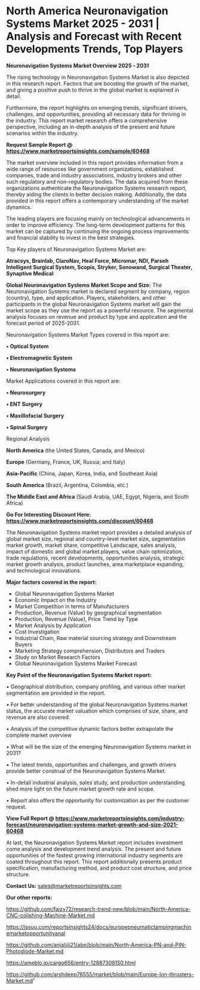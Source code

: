 # North America Neuronavigation Systems Market 2025 - 2031 | Analysis and Forecast with Recent Developments Trends, Top Players

<Strong> Neuronavigation Systems Market Overview 2025 - 2031</strong>

The rising technology in Neuronavigation Systems Market is also depicted in this research report. Factors that are boosting the growth of the market, and giving a positive push to thrive in the global market is explained in detail.

Furthermore, the report highlights on emerging trends, significant drivers, challenges, and opportunities, providing all necessary data for thriving in the industry. This report market research offers a comprehensive perspective, including an in-depth analysis of the present and future scenarios within the industry.

<strong>Request Sample Report @ <a href=https://www.marketreportsinsights.com/sample/60468>https://www.marketreportsinsights.com/sample/60468</a></strong>

The market overview included in this report provides information from a wide range of resources like government organizations, established companies, trade and industry associations, industry brokers and other such regulatory and non-regulatory bodies. The data acquired from these organizations authenticate the Neuronavigation Systems research report, thereby aiding the clients in better decision making. Additionally, the data provided in this report offers a contemporary understanding of the market dynamics.

The leading players are focusing mainly on technological advancements in order to improve efficiency. The long-term development patterns for this market can be captured by continuing the ongoing process improvements and financial stability to invest in the best strategies.

Top Key players of Neuronavigation Systems Market are:

<strong>Atracsys, Brainlab, ClaroNav, Heal Force, Micromar, NDI, Parseh Intelligent Surgical System, Scopis, Stryker, Sonowand, Surgical Theater, Synaptive Medical</strong>

<strong><b>Global Neuronavigation Systems Market Scope and Size:</b></strong>
The Neuronavigation Systems market is declared segment by company, region (country), type, and application. Players, stakeholders, and other participants in the global Neuronavigation Systems market will gain the market scope as they use the report as a powerful resource. The segmental analysis focuses on revenue and product by type and application and the forecast period of 2025-2031.

Neuronavigation Systems Market Types covered in this report are:

<strong>• Optical System

• Electromagnetic System

• Neuronavigation Systems</strong>

Market Applications covered in this report are:

<strong>• Neurosurgery

• ENT Surgery

• Maxillofacial Surgery

• Spinal Surgery</strong> 

Regional Analysis

<strong>North America</strong> (the United States, Canada, and Mexico)

<strong>Europe</strong> (Germany, France, UK, Russia, and Italy)

<strong>Asia-Pacific</strong> (China, Japan, Korea, India, and Southeast Asia)

<strong>South America</strong> (Brazil, Argentina, Colombia, etc.)

<strong>The Middle East and Africa</strong> (Saudi Arabia, UAE, Egypt, Nigeria, and South Africa)

<strong>Go For Interesting Discount Here: <a href=https://www.marketreportsinsights.com/discount/60468>https://www.marketreportsinsights.com/discount/60468</a></strong>

The Neuronavigation Systems market report provides a detailed analysis of global market size, regional and country-level market size, segmentation market growth, market share, competitive Landscape, sales analysis, impact of domestic and global market players, value chain optimization, trade regulations, recent developments, opportunities analysis, strategic market growth analysis, product launches, area marketplace expanding, and technological innovations.

<strong><b>Major factors covered in the report:</b></strong>
<ul>
  <li>Global Neuronavigation Systems Market </li>
  <li>Economic Impact on the Industry</li>
  <li>Market Competition in terms of Manufacturers</li>
  <li>Production, Revenue (Value) by geographical segmentation</li>
  <li>Production, Revenue (Value), Price Trend by Type</li>
  <li>Market Analysis by Application</li>
  <li>Cost Investigation</li>
  <li>Industrial Chain, Raw material sourcing strategy and Downstream Buyers</li>
  <li>Marketing Strategy comprehension, Distributors and Traders</li>
  <li>Study on Market Research Factors</li>
  <li>Global Neuronavigation Systems Market Forecast</li>
</ul>

<strong><b>Key Point of the Neuronavigation Systems Market report:</b></strong>

• Geographical distribution, company profiling, and various other market segmentation are provided in the report.

• For better understanding of the global Neuronavigation Systems market status, the accurate market valuation which comprises of size, share, and revenue are also covered.

• Analysis of the competitive dynamic factors better extrapolate the complete market overview

• What will be the size of the emerging Neuronavigation Systems market in 2031?

• The latest trends, opportunities and challenges, and growth drivers provide better construal of the Neuronavigation Systems Market.

• In-detail industrial analysis, sales study, and production understanding shed more light on the future market growth rate and scope.

• Report also offers the opportunity for customization as per the customer request.

<strong><b>View Full Report @ <a href=https://www.marketreportsinsights.com/industry-forecast/neuronavigation-systems-market-growth-and-size-2021-60468>https://www.marketreportsinsights.com/industry-forecast/neuronavigation-systems-market-growth-and-size-2021-60468</a></b></strong>


At last, the Neuronavigation Systems Market report includes investment come analysis and development trend analysis. The present and future opportunities of the fastest growing international industry segments are coated throughout this report. This report additionally presents product specification, manufacturing method, and product cost structure, and price structure.

<strong>Contact Us:</strong>
sales@marketreportsinsights.com

<strong>Our other reports:</strong>

<a href=https://github.com/faizy72/research-trend-new/blob/main/North-America-CNC-colishing-Machine-Market.md>https://github.com/faizy72/research-trend-new/blob/main/North-America-CNC-colishing-Machine-Market.md</a>

<a href=https://issuu.com/reportsinsights24/docs/europepneumatictampingmachinemarketopportunityanal>https://issuu.com/reportsinsights24/docs/europepneumatictampingmachinemarketopportunityanal</a>

<a href=https://github.com/anjaliiii21/abn/blob/main/North-America-PN-and-PIN-Photodiode-Market.md>https://github.com/anjaliiii21/abn/blob/main/North-America-PN-and-PIN-Photodiode-Market.md</a>

<a href=https://ameblo.jp/cargo656/entry-12887308150.html>https://ameblo.jp/cargo656/entry-12887308150.html</a>

<a href=https://github.com/arshdeep76555/market/blob/main/Europe-Ion-thrusters-Market.md>https://github.com/arshdeep76555/market/blob/main/Europe-Ion-thrusters-Market.md</a>"
